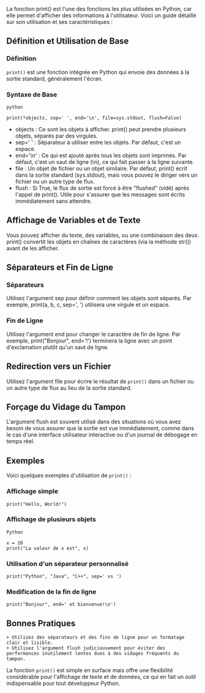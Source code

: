 La fonction print() est l'une des fonctions les plus utilisées en Python, car elle permet d'afficher des informations à l'utilisateur. Voici un guide détaillé sur son utilisation et ses caractéristiques :

## Définition et Utilisation de Base

### Définition 
```print()``` est une fonction intégrée en Python qui envoie des données à la sortie standard, généralement l'écran.

### Syntaxe de Base 

```
python

print(*objects, sep=' ', end='\n', file=sys.stdout, flush=False)
```

+ objects : Ce sont les objets à afficher. print() peut prendre plusieurs objets, séparés par des virgules.
+ sep=' ' : Séparateur à utiliser entre les objets. Par défaut, c'est un espace.
+ end='\n' : Ce qui est ajouté après tous les objets sont imprimés. Par défaut, c'est un saut de ligne (\n), ce qui fait passer à la ligne suivante.
+ file : Un objet de fichier ou un objet similaire. Par défaut, print() écrit dans la sortie standard (sys.stdout), mais vous pouvez le diriger vers un fichier ou un autre type de flux.
+ flush : Si True, le flux de sortie est forcé à être "flushed" (vidé) après l'appel de print(). Utile pour s'assurer que les messages sont écrits immédiatement sans attendre.

## Affichage de Variables et de Texte

Vous pouvez afficher du texte, des variables, ou une combinaison des deux. print() convertit les objets en chaînes de caractères (via la méthode str()) avant de les afficher.

## Séparateurs et Fin de Ligne

### Séparateurs 

Utilisez l'argument sep pour définir comment les objets sont séparés. Par exemple, print(a, b, c, sep=', ') utilisera une virgule et un espace.

### Fin de Ligne 

Utilisez l'argument end pour changer le caractère de fin de ligne. Par exemple, print("Bonjour", end='!') terminera la ligne avec un point d'exclamation plutôt qu'un saut de ligne.

## Redirection vers un Fichier

Utilisez l'argument file pour écrire le résultat de ```print()``` dans un fichier ou un autre type de flux au lieu de la sortie standard.

## Forçage du Vidage du Tampon

L'argument flush est souvent utilisé dans des situations où vous avez besoin de vous assurer que la sortie est vue immédiatement, comme dans le cas d'une interface utilisateur interactive ou d'un journal de débogage en temps réel.

## Exemples

Voici quelques exemples d'utilisation de ```print()``` :


### Affichage simple
```print("Hello, World!")```

### Affichage de plusieurs objets
```
Python

x = 10
print("La valeur de x est", x)
```
### Utilisation d'un séparateur personnalisé
```print("Python", "Java", "C++", sep=' vs ')```

### Modification de la fin de ligne
```print("Bonjour", end=' et bienvenue!\n')```

## Bonnes Pratiques

    + Utilisez des séparateurs et des fins de ligne pour un formatage clair et lisible.
    + Utilisez l'argument flush judicieusement pour éviter des performances inutilement lentes dues à des vidages fréquents du tampon.

La fonction ```print()``` est simple en surface mais offre une flexibilité considérable pour l'affichage de texte et de données, ce qui en fait un outil indispensable pour tout développeur Python.